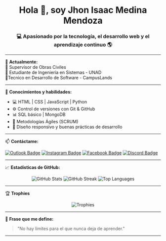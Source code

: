 <h1 align="center">Hola 👋, soy Jhon Isaac Medina Mendoza</h1>
<h3 align="center">💻 Apasionado por la tecnología, el desarrollo web y el aprendizaje continuo 🌎</h3>

---

🎯 **Actualmente:**  
🔸 Supervisor de Obras Civiles  
🔸 Estudiante de Ingeniería en Sistemas - UNAD  
🔸Tecnico en Desarrollo de Software - CampusLands  

---

🧠 **Conocimientos y habilidades:**

- 💻 HTML | CSS | JavaScript | Python
- ⚙️ Control de versiones con Git & GitHub
- 📊 SQL básico | MongoDB
- 📌 Metodologías Ágiles (SCRUM)
- 🎨 Diseño responsivo y buenas prácticas de desarrollo

---

📫 **Contáctame:**

[![Outlook Badge](https://img.shields.io/badge/-Email-0078D4?style=flat&logo=microsoft-outlook&logoColor=white)](mailto:jhonisaacmedinamendoza08@outlook.com)
[![Instagram Badge](https://img.shields.io/badge/-isaacmedinam-E4405F?style=flat&logo=instagram&logoColor=white)](https://instagram.com/isaacmedinam)
[![Facebook Badge](https://img.shields.io/badge/-IsaacMedina-1877F2?style=flat&logo=facebook&logoColor=white)](https://fb.com/isaac%20medina)
[![Discord Badge](https://img.shields.io/badge/-IsaacMedinaM-5865F2?style=flat&logo=discord&logoColor=white)](https://discord.gg/IsaacMedinaM)

---

📈 **Estadísticas de GitHub:**

<p align="center">
  <img src="https://github-readme-stats.vercel.app/api?username=jhonisaacmedinamendoza08&show_icons=true&theme=radical" alt="GitHub Stats" />
  <img src="https://github-readme-streak-stats.herokuapp.com/?user=jhonisaacmedinamendoza08&theme=radical" alt="GitHub Streak" />
  <img src="https://github-readme-stats.vercel.app/api/top-langs/?username=jhonisaacmedinamendoza08&layout=compact&theme=radical" alt="Top Languages" />
</p>

---

🏆 **Trophies**

<p align="center">
  <img src="https://github-profile-trophy.vercel.app/?username=jhonisaacmedinamendoza08&theme=onedark&row=1&column=6" alt="Trophies" />
</p>

---

🌟 **Frase que me define:**  
> "No hay límites para el que nunca deja de aprender."

---

